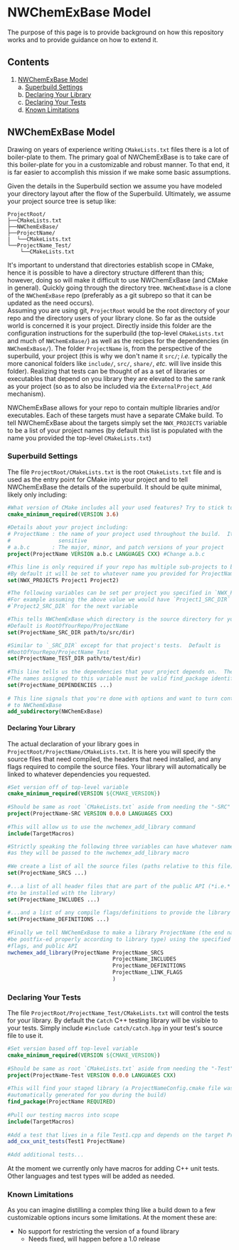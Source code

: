 NWChemExBase Model
==================

The purpose of this page is to provide background on how this repository works
and to provide guidance on how to extend it.

Contents
--------

1. [NWChemExBase Model](#nwchemexbase-model)  
   a. [Superbuild Settings](#superbuild-settings)  
   b. [Declaring Your Library](#declaring-your-library)  
   c. [Declaring Your Tests](#delcaring-your-tests)  
   d. [Known Limitations](#known-limitations)
            


NWChemExBase Model
------------------

Drawing on years of experience writing `CMakeLists.txt` files there is a lot of
boiler-plate to them.  The primary goal of NWChemExBase is to take care of this
boiler-plate for you in a customizable and robust manner.  To that end, it is
far easier to accomplish this mission if we make some basic assumptions.

Given the details in the Superbuild section we assume you have modeled your 
directory layout after the flow of the Superbuild.  Ultimately, we assume your 
project source tree is setup like:

~~~
ProjectRoot/
├──CMakeLists.txt
├──NWChemExBase/
├──ProjectName/
|  └──CMakeLists.txt
└──ProjectName_Test/
    └──CMakeLists.txt
~~~
 
It's important to understand that directories establish scope in CMake, hence it
is possible to have a directory structure different than this; however, doing so
will make it difficult to use NWChemExBase (and CMake in general). Quickly going
through the directory tree.  `NWChemExBase` is a clone of the `NWChemExBase` 
repo (preferably as a git subrepo so that it can be updated as the need occurs).  
Assuming you are using git, `ProjectRoot` would be the root directory of your
repo and the directory users of your library clone.  So far as the outside 
world is concerned it is your project.  Directly inside this folder are the 
configuration instructions for the superbuild (the top-level `CMakeLists.txt`
 and much of `NWChemExBase/`) as well as the recipes for the dependencies (in 
`NWChemExBase/`).  The folder `ProjectName` is, from the perspective of the 
superbuild, your project (this is why we don't name it `src/`; *i.e.* typically 
the more canonical folders like `include/`, `src/`, `share/`, *etc.* will live
inside this folder).  Realizing that tests can be thought of as a set of 
libraries or executables that depend on you library they are elevated to 
the same rank as your project (so as to also be included via the 
`ExternalProject_Add` mechanism).

NWChemExBase allows for your repo to contain multiple libraries and/or 
executables.  Each of these targets must have a separate CMake build.  To tell
NWChemExBase about the targets simply set the `NWX_PROJECTS` variable to be a
list of your project names (by default this list is populated with the name you
provided the top-level `CMakeLists.txt`)


### Superbuild Settings

The file `ProjectRoot/CMakeLists.txt` is the root `CMakeLists.txt` file and is
used as the entry point for CMake into your project and to tell NWChemExBase the
details of the superbuild.  It should be quite minimal, likely only including:
~~~cmake
#What version of CMake includes all your used features? Try to stick to 3.6
cmake_minimum_required(VERSION 3.6)
  
#Details about your project including:
# ProjectName : the name of your project used throughout the build.  It is case
#               sensitive
# a.b.c       : The major, minor, and patch versions of your project
project(ProjectName VERSION a.b.c LANGUAGES CXX) #Change a.b.c

#This line is only required if your repo has multiple sub-projects to be built
#By default it will be set to whatever name you provided for ProjectName
set(NWX_PROJECTS Project1 Project2) 

#The following variables can be set per project you specified in `NWX_PROJECTS`
#For example assuming the above value we would have `Project1_SRC_DIR` and 
#`Project2_SRC_DIR` for the next variable

#This tells NWChemExBase which directory is the source directory for your
#Default is RootOfYourRepo/ProjectName
set(ProjectName_SRC_DIR path/to/src/dir)

#Similar to `_SRC_DIR` except for that project's tests.  Default is 
#RootOfYourRepo/ProjectName_Test
set(ProjectName_TEST_DIR path/to/test/dir)
  
#This line tells us the dependencies that your project depends on.  The name of
#The names assigned to this variable must be valid find_package identifiers 
set(ProjectName_DEPENDENCIES ...)
  
# This line signals that you're done with options and want to turn control over
# to NWChemExBase
add_subdirectory(NWChemExBase)
~~~

#### Declaring Your Library

The actual declaration of your library goes in 
`ProjectRoot/ProjectName/CMakeLists.txt`.  It is here you will specify the
 source files that need compiled, the headers that need installed, and any flags
 required to compile the source files.  Your library will automatically be
 linked to whatever dependencies you requested.

~~~cmake
#Set version off of top-level variable
cmake_minimum_required(VERSION ${CMAKE_VERSION})
  
#Should be same as root `CMakeLists.txt` aside from needing the "-SRC" postfix
project(ProjectName-SRC VERSION 0.0.0 LANGUAGES CXX)
  
#This will allow us to use the nwchemex_add_library command  
include(TargetMacros)

#Strictly speaking the following three variables can have whatever name you want
#as they will be passed to the nwchemex_add_library macro
  
#We create a list of all the source files (paths relative to this file)
set(ProjectName_SRCS ...)
  
#...a list of all header files that are part of the public API (*i.e.* need 
#to be installed with the library)
set(ProjectName_INCLUDES ...)
  
#...and a list of any compile flags/definitions to provide the library
set(ProjectName_DEFINITIONS ...)
  
#Finally we tell NWChemExBase to make a library ProjectName (the end name will
#be postfix-ed properly according to library type) using the specified sources,
#flags, and public API
nwchemex_add_library(ProjectName ProjectName_SRCS 
                                 ProjectName_INCLUDES
                                 ProjectName_DEFINITIONS
                                 ProjectName_LINK_FLAGS  
                                 )
~~~

### Declaring Your Tests


The file `ProjectRoot/ProjectName_Test/CMakeLists.txt` will control the tests 
for your library.  By default the `Catch` C++ testing library will be visible to
your tests.  Simply include `#include catch/catch.hpp` in your test's source
file to use it.

~~~cmake
#Set version based off top-level variable
cmake_minimum_required(VERSION ${CMAKE_VERSION})
  
#Should be same as root `CMakeLists.txt` aside from needing the "-Test" prefix
project(ProjectName-Test VERSION 0.0.0 LANGUAGES CXX)
  
#This will find your staged library (a ProjectNameConfig.cmake file was
#automatically generated for you during the build)  
find_package(ProjectName REQUIRED)
  
#Pull our testing macros into scope
include(TargetMacros)
  
#Add a test that lives in a file Test1.cpp and depends on the target ProjectName
add_cxx_unit_tests(Test1 ProjectName)
  
#Add additional tests...
~~~

At the moment we currently only have macros for adding C++ unit tests.  Other
languages and test types will be added as needed.

### Known Limitations

As you can imagine distilling a complex thing like a build down to a few
customizable options incurs some limitations.  At the moment these are:

- No support for restricting the version of a found library
  - Needs fixed, will happen before a 1.0 release
